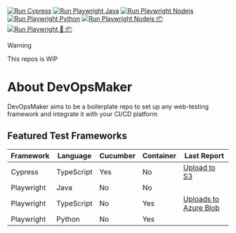 [![Run Cypress](https://github.com/nilgaar/DevOpsMaker/actions/workflows/runCypress.yml/badge.svg)](https://github.com/nilgaar/DevOpsMaker/actions/workflows/runCypress.yml)
[![Run Playwright Java](https://github.com/nilgaar/DevOpsMaker/actions/workflows/runPlaywrightJava.yml/badge.svg)](https://github.com/nilgaar/DevOpsMaker/actions/workflows/runPlaywrightJava.yml)
[![Run Playwright Nodejs](https://github.com/nilgaar/DevOpsMaker/actions/workflows/runPlaywrightNode.yml/badge.svg)](https://github.com/nilgaar/DevOpsMaker/actions/workflows/runPlaywrightNode.yml)
[![Run Playwright Python](https://github.com/nilgaar/DevOpsMaker/actions/workflows/runPlaywrightPython.yml/badge.svg)](https://github.com/nilgaar/DevOpsMaker/actions/workflows/runPlaywrightPython.yml)
[![Run Playwright Nodejs 📦](https://github.com/nilgaar/DevOpsMaker/actions/workflows/runPlaywrightNodeContainer.yml/badge.svg)](https://github.com/nilgaar/DevOpsMaker/actions/workflows/runPlaywrightNodeContainer.yml)
[![Run Playwright 🐍 📦](https://github.com/nilgaar/DevOpsMaker/actions/workflows/runPlaywrightPythonContainer.yml/badge.svg)](https://github.com/nilgaar/DevOpsMaker/actions/workflows/runPlaywrightPythonContainer.yml)

> [!WARNING]
> This repos is WIP

# About DevOpsMaker

DevOpsMaker aims to be a boilerplate repo to set up any web-testing framework and integrate it with your CI/CD platform

## Featured Test Frameworks

| Framework  | Language   | Cucumber | Container | Last Report                                                                                    |
| ---------- | ---------- | -------- | --------- | ---------------------------------------------------------------------------------------------- |
| Cypress    | TypeScript | Yes      | No        | [Upload to S3](https://s3.eu-north-1.amazonaws.com/cypress.reports/KSNFRk8zp/mochawesome.html) |
| Playwright | Java       | No       | No        |                                                                                                |
| Playwright | TypeScript | No       | Yes       | [Uploads to Azure Blob](https://makerreportuploads.blob.core.windows.net/reports/index.html)   |
| Playwright | Python     | No       | Yes       |                                                                                                |
